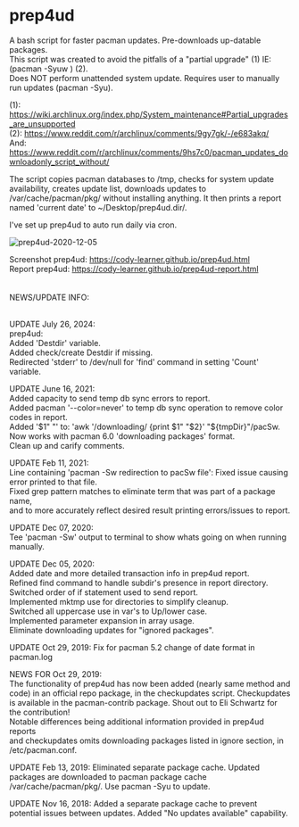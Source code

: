 # prep4ud<br>

A bash script for faster pacman updates. Pre-downloads up-datable packages. <br>
This script was created to avoid the pitfalls of a "partial upgrade" (1) IE: (pacman -Syuw ) (2). <br>
Does NOT perform unattended system update. Requires user to manually run updates (pacman -Syu). <br>

(1): https://wiki.archlinux.org/index.php/System_maintenance#Partial_upgrades_are_unsupported <br>
(2): https://www.reddit.com/r/archlinux/comments/9gy7gk/-/e683akq/ <br>
And: https://www.reddit.com/r/archlinux/comments/9hs7c0/pacman_updates_downloadonly_script_without/ <br>
 
The script copies pacman databases to /tmp, checks for system update availability, creates update list, downloads updates to /var/cache/pacman/pkg/ without installing anything. It then prints a report named 'current date' to ~/Desktop/prep4ud.dir/. 

I've set up prep4ud to auto run daily via cron. <br>

![prep4ud-2020-12-05](https://user-images.githubusercontent.com/36802396/101270322-b7ff9080-372c-11eb-9af6-c4aa0af80a98.png)

Screenshot prep4ud: https://cody-learner.github.io/prep4ud.html <br>
Report prep4ud: https://cody-learner.github.io/prep4ud-report.html <br>
<br>
<br>
NEWS/UPDATE INFO:<br>
<br>

UPDATE July 26, 2024: <br>
prep4ud: <br>
Added 'Destdir' variable. <br>
Added check/create Destdir if missing. <br>
Redirected 'stderr' to /dev/null for 'find' command in setting 'Count' variable. <br>


UPDATE June 16, 2021: <br>
Added capacity to send temp db sync errors to report. <br>
Added pacman '--color=never' to temp db sync operation to remove color codes in report. <br>
Added '$1" "' to:  'awk '/downloading/ {print $1" "$2}' "${tmpDir}"/pacSw. Now works with pacman 6.0 'downloading packages' format. <br>
Clean up and carify comments. <br>


UPDATE Feb 11, 2021: <br>
Line containing 'pacman -Sw redirection to pacSw file': Fixed issue causing error printed to that file. <br>
Fixed grep pattern matches to eliminate term that was part of a package name, <br>
and to more accurately reflect desired result printing errors/issues to report. <br>


UPDATE Dec 07, 2020: <br>
Tee 'pacman -Sw' output to terminal to show whats going on when running manually.


UPDATE Dec 05, 2020: <br>
Added date and more detailed transaction info in prep4ud report. <br>
Refined find command to handle subdir's presence in report directory. <br>
Switched order of if statement used to send report. <br>
Implemented mktmp use for directories to simplify cleanup. <br>
Switched all uppercase use in var's to Up/lower case. <br>
Implemented parameter expansion in array usage.<br>
Eliminate downloading updates for "ignored packages". <br>


UPDATE Oct 29, 2019:
Fix for pacman 5.2 change of date format in pacman.log


NEWS FOR Oct 29, 2019: <br>
The functionality of prep4ud has now been added (nearly same method and code) in an official repo package, in the checkupdates script.
Checkupdates is available in the pacman-contrib package. Shout out to Eli Schwartz for the contribution! <br>
Notable differences being additional information provided in prep4ud reports <br>
and checkupdates omits downloading packages listed in ignore section, in /etc/pacman.conf. <br>


UPDATE Feb 13, 2019:
Eliminated separate package cache. Updated packages are downloaded to pacman package cache /var/cache/pacman/pkg/.
Use pacman -Syu to update.


UPDATE Nov 16, 2018:
Added a separate package cache to prevent potential issues between updates. Added "No updates available" capability.

